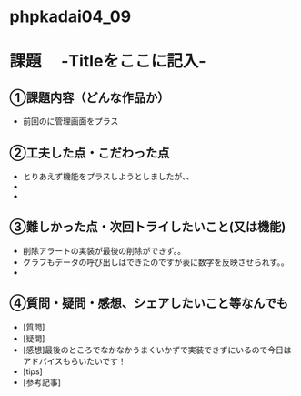 # phpkadai04_09
# 課題　 -Titleをここに記入-

## ①課題内容（どんな作品か）
- 前回のに管理画面をプラス

## ②工夫した点・こだわった点
- とりあえず機能をプラスしようとしましたが、、
- 
- 

## ③難しかった点・次回トライしたいこと(又は機能)
- 削除アラートの実装が最後の削除ができず。。
- グラフもデータの呼び出しはできたのですが表に数字を反映させられず。。
- 

## ④質問・疑問・感想、シェアしたいこと等なんでも
- [質問]
- [疑問]
- [感想]最後のところでなかなかうまくいかずで実装できずにいるので今日はアドバイスもらいたいです！
- [tips]
- [参考記事]
